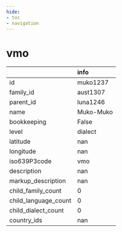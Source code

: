 ```yaml
---
hide:
- toc
- navigation
---
```

# vmo
|                      | info      |
|:---------------------|:----------|
| id                   | muko1237  |
| family_id            | aust1307  |
| parent_id            | luna1246  |
| name                 | Muko-Muko |
| bookkeeping          | False     |
| level                | dialect   |
| latitude             | nan       |
| longitude            | nan       |
| iso639P3code         | vmo       |
| description          | nan       |
| markup_description   | nan       |
| child_family_count   | 0         |
| child_language_count | 0         |
| child_dialect_count  | 0         |
| country_ids          | nan       |